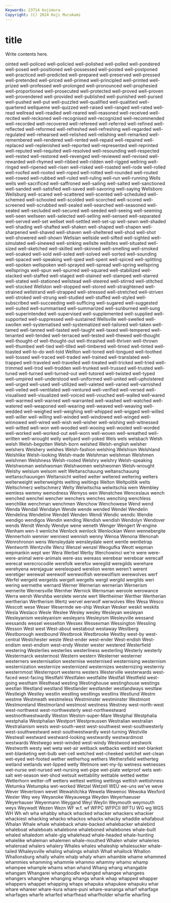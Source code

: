 ```yaml
---
Keywords: 23714 kojimura
Copyright: (C) 2024 Koji Murakami
---
```


# title

Write contents here.



ointed well-policed
well-policied well-polished well-polled well-pondered well-posed well-positioned well-possessed well-posted well-postponed well-practiced
well-predicted well-prepared well-preserved well-pressed well-pretended well-priced well-primed well-principled well-printed well-prized
well-professed well-prolonged well-pronounced well-prophesied well-proportioned well-prosecuted well-protected well-proved well-proven well-provendered
well-provided well-published well-punished well-pursed well-pushed well-put well-puzzled well-qualified well-qualitied well-quartered
wellqueme well-quizzed well-raised well-ranged well-rated well-read wellread well-readied well-reared well-reasoned
well-received well-recited well-reckoned well-recognised well-recognized well-recommended well-recorded well-recovered well-refereed well-referred
well-refined well-reflected well-reformed well-refreshed well-refreshing well-regarded well-regulated well-rehearsed well-relished well-relishing
well-remarked well-remembered well-rendered well-rented well-repaid well-repaired well-replaced well-replenished well-reported well-represented
well-reprinted well-reputed well-requited well-resolved well-resounding well-respected well-rested well-restored well-revenged well-reviewed
well-revised well-rewarded well-rhymed well-ribbed well-ridden well-rigged wellring well-ringed well-ripened well-risen
well-risked well-roasted well-rode well-rolled well-roofed well-rooted well-roped well-rotted well-rounded well-routed
well-rowed well-rubbed well-ruled well-ruling well-run well-running Wells wells well-sacrificed well-saffroned
well-sailing well-salted well-sanctioned well-sanded well-satisfied well-saved well-savoring well-saying Wellsboro Wellsburg
well-scared well-scattered well-scented well-scheduled well-schemed well-schooled well-scolded well-scorched well-scored well-screened
well-scrubbed well-sealed well-searched well-seasoned well-seated well-secluded well-secured well-seeded well-seeing well-seeming
well-seen wellseen well-selected well-selling well-sensed well-separated well-served well-set wellset well-settled
well-set-up well-sewn well-shaded well-shading well-shafted well-shaken well-shaped well-shapen well-sharpened well-shaved
well-shaven well-sheltered well-shod well-shot well-showered well-shown Wellsian wellside well-sifted well-sighted
well-simulated well-sinewed well-sinking wellsite wellsites well-situated well-sized well-sketched well-skilled well-skinned
well-smelling well-smoked well-soaked well-sold well-soled well-solved well-sorted well-sounding well-spaced well-speaking
well-sped well-spent well-spiced well-splitting well-spoken wellspoken well-sprayed well-spread well-spring wellspring
wellsprings well-spun well-spurred well-squared well-stabilized well-stacked well-staffed well-staged well-stained well-stamped
well-starred well-stated well-stationed wellstead well-steered well-stirred well-stitched well-stocked Wellston well-stopped
well-stored well-straightened well-strained wellstrand well-strapped well-stressed well-stretched well-striven well-stroked well-strung
well-studied well-stuffed well-styled well-subscribed well-succeeding well-sufficing well-sugared well-suggested well-suited well-summarised
well-summarized well-sunburned well-sung well-superintended well-supervised well-supplemented well-supplied well-supported well-suppressed well-sustained
Wellsville well-swelled well-swollen well-systematised well-systematized well-tailored well-taken well-tamed well-tanned well-tasted
well-taught well-taxed well-tempered well-tenanted well-tended well-terraced well-tested well-thewed well-thought well-thought-of
well-thought-out well-thrashed well-thriven well-thrown well-thumbed well-tied well-tilled well-timbered well-timed well-tinted
well-toasted well-to-do well-told Wellton well-toned well-tongued well-toothed well-tossed well-traced well-traded
well-trained well-translated well-trapped well-traveled well-travelled well-treated well-tricked well-tried well-trimmed well-trod
well-trodden well-trunked well-trussed well-trusted well-tuned well-turned well-turned-out well-tutored well-twisted well-typed
well-umpired well-understood well-uniformed well-united well-upholstered well-urged well-used well-utilized well-valeted well-varied
well-varnished well-veiled well-ventilated well-ventured well-verified well-versed well-visualised well-visualized well-voiced well-vouched
well-walled well-wared well-warmed well-warned well-warranted well-washed well-watched well-watered well-weaponed well-wearing
well-weaved well-weaving well-wedded well-weighed well-weighing well-whipped well-wigged well-willed well-willer well-willing
well-winded well-windowed well-winged well-winnowed well-wired well-wish well-wisher well-wishing well-witnessed well-witted
well-won well-wooded well-wooing well-wooled well-worded well-worked well-worked-out well-worn well-woven well-wreathed
well-written well-wrought welly wellyard well-yoked Wels wels welsbach Welsh welsh
Welsh-begotten Welsh-born welshed Welsh-english welsher welshers Welshery welshes Welsh-fashion welshing
Welshism Welshland Welshlike Welsh-looking Welsh-made Welshman welshman Welshmen welshmen Welshness
Welsh-rooted Welshry welshry Welsh-speaking Welshwoman welshwoman Welshwomen welshwomen Welsh-wrought Welshy
welsium welsom welt Weltanschauung weltanschauung weltanschauungen Weltansicht welted welter weltered
weltering welters welterweight welterweights welting weltings Welton Weltpolitik welts Weltschmerz
weltschmerz Welty Welwitschia welwitschia wem Wembley wemless wemmy wemodness Wemyss
wen Wenatchee Wenceslaus wench wenched wenchel wencher wenchers wenches wenching
wenchless wenchlike wenchman wenchmen Wenchow Wenchowese Wend wend Wenda Wendall
Wendalyn Wende wende wended Wendel Wendelin Wendelina Wendeline Wendell Wenden
Wendi Wendic wendic Wendie wendigo wendigos Wendin wending Wendish wendish
Wendolyn Wendover wends Wendt Wendy Wendye wene weneth Wenger Wengert
W-engine Wenham wen-li wenliche Wenlock wenlock Wenlockian Wenn wennebergite Wennerholn
wennier wenniest wennish wenny Wenoa Wenona Wenonah Wenrohronon wens Wensleydale
wensleydale went wentle wentletrap Wentworth Wentzville Wenz Wenzel wenzel Weogufka
Weott wepman wepmankin wept wer Wera Werbel Werby Werchowinci we're
were were- were-animal were-animals were-ass wereass werebear wereboar werecalf werecat
werecrocodile werefolk werefox weregild weregilds werehare werehyena werejaguar wereleopard werelion
weren weren't werent weretiger werewall werewolf werewolfish werewolfism werewolves werf
Werfel wergeld wergelds wergelt wergelts wergil wergild wergilds weri wering
wermethe wernard Werner Wernerian wernerian Wernerism wernerite Wernersville Wernher Wernick
Wernsman weroole werowance Werra wersh Wershba werslete werste wert Wertheimer
Werther Wertherian wertherian Wertherism Wertz wervel werwolf werwolves Wes Wesa
Wesco Wescott wese Weser Wesermde we-ship Weskan Wesker weskit weskits
Wesla Weslaco Wesle Weslee Wesley wesley Wesleyan wesleyan Wesleyanism wesleyanism
wesleyans Wesleyism Wesleyville wessand wessands wessel wesselton Wessex Wessexman Wessington
Wessling Wesson West west West-about westabout westaway Westberg Westborough westbound
Westbrook Westbrooke Westby west-by west-central Westchester weste West-ender west-ender West-endish
West-endism west-endism west-endy Wester wester westered Westerfield westering Westerlies westerlies
westerliness westerling Westerly westerly Westermarck westermost Western western Westerner westerner
westerners westernisation westernise westernised westernising westernism westernization westernize westernized westernizes
westernizing westernly westernmost Westernport westerns westers Westerville westerwards west-faced west-facing
Westfahl Westfalen westfalite Westfall Westfield west-going westham Westhead westing Westinghouse
westinghouse westings westlan Westland westland Westlander westlander westlandways westlaw Westleigh
Westley westlin westling westlings westlins Westlund Westm westme Westmeath westmeless
Westminster westminster Westmont Westmoreland Westmorland westmost westness Westney west-north-west west-northwest
west-northwesterly west-northwestward westnorthwestwardly Weston Weston-super-Mare Westphal Westphalia westphalia Westphalian Westport
Westpreussen Westralian westralian Westralianism wests west-south-west west-southwest west-southwesterly west-southwestward west-southwestwardly
west-turning Westville Westwall westward westward-looking westwardly westwardmost westwards Westwego west-winded
west-windy Westwood westwork Westworth westy wet weta wet-air wetback wetbacks
wetbird wet-blanket wet-blanketing wet-bulb wet-cell wetched wet-cheeked wetchet wet-clean wet-eyed
wet-footed wether wetherhog wethers Wethersfield wetherteg wetland wetlands wet-lipped wetly
Wetmore wet-my-lip wetness wetnesses wet-nurse wet-nursed wet-nursing wet-pipe wet-plate wetproof
wets wet-salt wet-season wet-shod wetsuit wettability wettable wetted wetter Wetterhorn
wetter-off wetters wettest wetting wettings wettish wettishness Wetumka Wetumpka wet-worked
Wetzel Wetzell WEU we-uns we've weve Wever Wevertown wevet Wewahitchka
Wewela Wewenoc Wewoka Wexford Wexler Wey wey Weyanoke Weyauwega Weyden
Weyerhaeuser Weyerhauser Weyermann Weygand Weyl Weylin Weymouth weymouth weys Weywadt
Wezen Wezn WF w.f. wf WFPC WFPCII WFTU WG wg
WGS WH Wh wh wha whabby whack whacked whacker whackers
whackier whackiest whacking whacko whackos whacks whacky whaddie whafabout Whalan
Whale whale whaleback whale-backed whalebacker whalebird whaleboat whaleboats whalebone whaleboned
whalebones whale-built whaled whaledom whale-gig whalehead whale-headed whale-hunting whalelike whaleman
whalemen whale-mouthed Whalen whaler whaleries whaleroad whalers whalery Whales whales
whaleship whalesucker whale-tailed Whaleysville whaling whalings whalish Whall whallock Whallon
Whallonsburg whally whalm whalp whaly wham whamble whame whammed whammies
whamming whammle whammo whammy whamo whamp whampee whample whams whan
whand Whang whang whangable whangam Whangarei whangdoodle whanged whangee whangees
whangers whanghee whanging whangs whank whap whapped whapper whappers whappet
whapping whaps whapuka whapukee whapuku whar whare whareer whare-kura whare-puni
whare-wananga wharf wharfage wharfages wharfe wharfed wharfhead wharfholder wharfie wharfing
